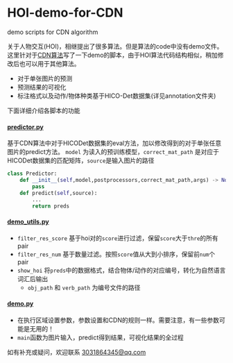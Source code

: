 # HOI-demo-for-CDN
demo scripts for CDN algorithm

关于人物交互(HOI)，相继提出了很多算法。但是算法的code中没有demo文件。这里针对于[CDN算法](https://github.com/YueLiao/CDN.git)写了一下demo的脚本，由于HOI算法代码结构相似，稍加修改后也可以用于其他算法。

* 对于单张图片的预测
* 预测结果的可视化
* 标注格式以及动作/物体种类基于HICO-Det数据集(详见annotation文件夹)

下面详细介绍各脚本的功能

#### [predictor.py](./utils/predictor.py)

基于CDN算法中对于HICODet数据集的eval方法，加以修改得到的对于单张任意图片的predict方法。
`model` 为读入的预训练模型，`correct_mat_path` 是对应于HICODet数据集的匹配矩阵，`source`是输入图片的路径
```python
class Predictor:
    def __init__(self,model,postprocessors,correct_mat_path,args) -> None:
        pass
    def predict(self,source):
        ...
        return preds
```
#### [demo_utils.py](./utils/demo_utils.py)
* `filter_res_score` 基于hoi对的`score`进行过滤，保留`score`大于`thre`的所有pair
* `filter_res_num` 基于数量过滤。按照`score`值从大到小排序，保留前`num`个pair
* `show_hoi` 将`preds`中的数据格式，结合物体/动作的对应编号，转化为自然语言词汇后输出
    * `obj_path` 和 `verb_path` 为编号文件的路径

#### [demo.py](./utils/demo.py)
* 在执行区域设置参数，参数设置和CDN的规则一样。需要注意，有一些参数可能是无用的！
* `main`函数为图片输入，predict得到结果，可视化结果的全过程

如有补充或疑问，欢迎联系 3031864345@qq.com